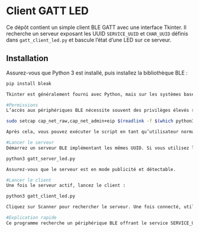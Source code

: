 # Client GATT LED

Ce dépôt contient un simple client BLE GATT avec une interface Tkinter. Il recherche un serveur exposant les UUID `SERVICE_UUID` et `CHAR_UUID` définis dans `gatt_client_led.py` et bascule l’état d’une LED sur ce serveur.

## Installation

Assurez-vous que Python 3 est installé, puis installez la bibliothèque BLE :

```bash
pip install bleak

Tkinter est généralement fourni avec Python, mais sur les systèmes basés sur Debian, il peut être nécessaire d’exécuter sudo apt-get install python3-tk.

#Permissions
L’accès aux périphériques BLE nécessite souvent des privilèges élevés sous Linux. Vous pouvez soit lancer le programme avec sudo, soit attribuer les capacités nécessaires à l’interpréteur Python :

sudo setcap cap_net_raw,cap_net_admin+eip $(readlink -f $(which python3))

Après cela, vous pouvez exécuter le script en tant qu’utilisateur normal.

#Lancer le serveur
Démarrez un serveur BLE implémentant les mêmes UUID. Si vous utilisez l’exemple complémentaire gatt_server_led.py, exécutez-le d’abord sur la machine ou le microcontrôleur contrôlant la LED :

python3 gatt_server_led.py

Assurez-vous que le serveur est en mode publicité et détectable.

#Lancer le client
Une fois le serveur actif, lancez le client :

python3 gatt_client_led.py

Cliquez sur Scanner pour rechercher le serveur. Une fois connecté, utilisez Allumer LED pour activer ou désactiver la LED.

#Explication rapide
Ce programme recherche un périphérique BLE offrant le service SERVICE_UUID. Une fois trouvé, il se connecte et écrit dans la caractéristique CHAR_UUID pour allumer ou éteindre la LED distante. L’interface indique l’état de la connexion et propose un bouton pour changer l’état de la LED.

